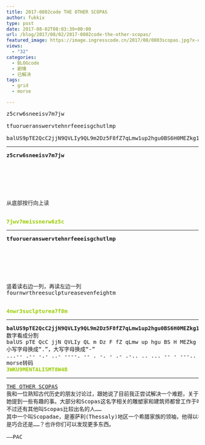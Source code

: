 ```yaml
---
title: 2017-0802code THE OTHER SCOPAS
author: fukkix
type: post
date: 2017-08-02T08:03:39+00:00
url: /blog/2017/08/02/2017-0802code-the-other-scopas/
featured_image: https://image.ingresscode.cn/2017/08/0803scopas.jpg?x-oss-process=image/resize,m_fill,w_700,h_220
views:
  - "32"
categories:
  - BLOGcode
  - 剧情
  - 已解决
tags:
  - grid
  - morse

---
```

<pre>z5crw6sneeisv7m7jw

tfuorueranswervtehnrfeeeisgchutlmp

balUS9pTE2QcC2jjN9QVLIy9QL9m2Dz5F8fZ7qLmw1up2hgu0BS6H0MEZkg1xIY0vfqfI7Qxcp
<!--more--></pre>

* * *

<pre><strong>z5crw6sneeisv7m7jw
</strong>


<table border="0" cellpading="0" cellspacing="0"   >
  
  	
  
</table>

从底部按行向上读

<strong>
<span style="color: #99cc00;">7jwv7meissnerw6z5c</span></strong></pre>

* * *

<pre><strong>tfuorueranswervtehnrfeeeisgchutlmp
</strong>


<table border="0" cellpading="0" cellspacing="0"   >
  
  	
  
</table>

竖着读右边一列，再读左边一列
fournwrthreesuclptureasevenfeightm

<strong>
<span style="color: #99cc00;">4nwr3suclpturea7f8m</span></strong></pre>

* * *

<pre><strong>balUS9pTE2QcC2jjN9QVLIy9QL9m2Dz5F8fZ7qLmw1up2hgu0BS6H0MEZkg1xIY0vfqfI7Qxcp
</strong>数字看成分割
balUS pTE QcC jjN QVLIy QL m Dz F fZ qLmw up hgu BS H MEZkg xIY vfqfI Qxcp
小写字母换成“.”，大写字母换成“-”
...-- .-- -.- ..- ----. -- . -. - .- .-.. .. ... -- - ---.. .-- ....- -...
morse转码<strong>
<span style="color: #99cc00;">3WKU9MENTALISMT8W4B</span></strong></pre>

* * *

<pre><a href="http://investigate.ingress.com/2017/08/02/the-other-scopas/">THE OTHER SCOPAS</a>
我和一位熟知古代历史的朋友讨论过，跟她说了目前我正尝试解决一个难题，关于Tycho的隐晦线索：回想斯珂帕斯（Scopas）的废墟。
她提到一些有趣的事。大部分和Scopas这名字相关的雕塑家和建筑师都曾工作于哈利卡纳苏斯陵墓（Halicarnassus：一个古老的希腊城市，在亚美尼亚西南沿岸，现在是土耳其城市博德鲁姆。哈利卡纳苏斯陵墓的遗址是世界七大奇迹之一）
不过还有其他叫Scopas比较出名的人……
其中一个叫Scopadae，是塞萨利(Thessaly)地区一个希腊家族的领袖，他得以被人记住主要是由于他的死因————在自家餐厅吃饭时遇到塌方。
是巧合还是……？也许你们可以发现更多东西。

——PAC</pre>